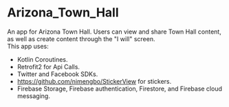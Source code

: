 # Arizona_Town_Hall

An app for Arizona Town Hall.  Users can view and share Town Hall content, as well as create content through the "I will" screen.  
This app uses:
- Kotlin Coroutines.
- Retrofit2 for Api Calls.
- Twitter and Facebook SDKs.
- https://github.com/nimengbo/StickerView for stickers.
- Firebase Storage, Firebase authentication, Firestore, and Firebase cloud messaging.
